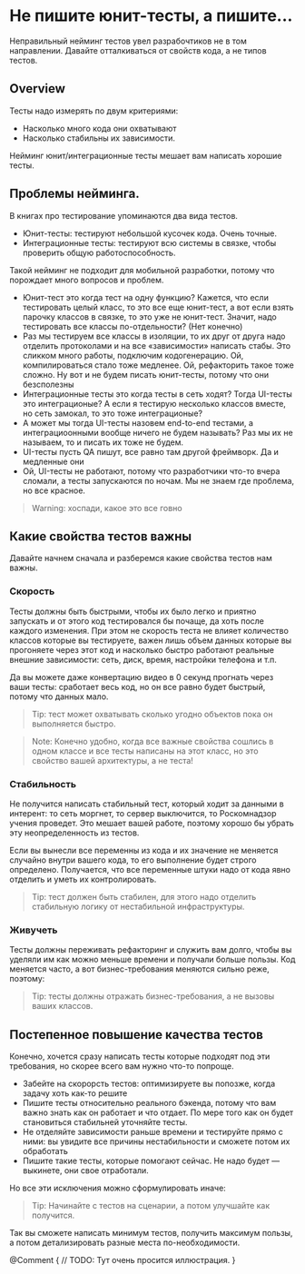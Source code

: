 # Не пишите юнит-тесты, а пишите...

Неправильный нейминг тестов увел разрабочтиков не в том направлении. Давайте отталкиваться от свойств кода, а не типов тестов.


## Overview

Тесты надо измерять по двум критериями:
- Насколько много кода они охватывают
- Насколько стабильны их зависимости. 

Нейминг юнит/интеграционные тесты мешает вам написать хорошие тесты. 


## Проблемы нейминга. 

В книгах про тестирование упоминаются два вида тестов. 
- Юнит-тесты: тестируют небольшой кусочек кода. Очень точные. 
- Интеграционные тесты: тестируют всю системы в связке, чтобы проверить общую работоспособность. 

Такой нейминг не подходит для мобильной разработки, потому что порождает много вопросов и проблем. 

- Юнит-тест это когда тест на одну функцию? Кажется, что если тестировать целый класс, то это все еще юнит-тест, а вот если взять парочку классов в связке, то это уже не юнит-тест. Значит, надо тестировать все классы по-отдельности? (Нет конечно)
- Раз мы тестируем все классы в изоляции, то их друг от друга надо отделить протоколами и на все «зависимости» написать стабы. Это сликком много работы, подключим кодогенерацию. Ой, компилироваться стало тоже медленее. Ой, рефакторить такое тоже сложно. Ну вот и не будем писать юнит-тесты, потому что они безсполезны
- Интеграционные тесты это когда тесты в сеть ходят? Тогда UI-тесты это интеграционые? А если я тестирую несколько классов вместе, но сеть замокал, то это тоже интеграционые? 
- А может мы тогда UI-тесты назовем end-to-end тестами, а интеграциоонными вообще ничего не будем называть? Раз мы их не называем, то и писать их тоже не будем. 
- UI-тесты пусть QA пишут, все равно там другой фреймворк. Да и медленные они
- Ой, UI-тесты не работают, потому что разработчики что-то вчера сломали, а тесты запускаются по ночам. Мы не знаем где проблема, но все красное. 

> Warning: хоспади, какое это все говно



## Какие свойства тестов важны

Давайте начнем сначала и разберемся какие свойства тестов нам важны. 

### Скорость
Тесты должны быть быстрыми, чтобы их было легко и приятно запускать и от этого код тестировался бы почаще, да хоть после каждого изменения. При этом не скорость теста не влияет количество классов которые вы тестируете, важен лишь объем данных которые вы прогоняете через этот код и насколько быстро работают реальные внешние зависимости: сеть, диск, время, настройки телефона и т.п. 

Да вы можете даже конвертацию видео в 0 секунд прогнать через ваши тесты: сработает весь код, но он все равно будет быстрый, потому что данных мало. 

> Tip: тест может охватывать сколько угодно объектов пока он выполняется быстро.

> Note: Конечно удобно, когда все важные свойства сошлись в одном классе и все тесты написаны на этот класс, но это свойство вашей архитектуры, а не теста!


### Стабильность
Не получится написать стабильный тест, который ходит за данными в интерент: то сеть моргнет, то сервер выключится, то Роскомнадзор учения проведет. Это мешает вашей работе, поэтому хорошо бы убрать эту неопределенность из тестов. 

Если вы вынесли все переменны из кода и их значение не меняется случайно внутри вашего кода, то его выполнение будет строго определено. Получается, что все переменные штуки надо от кода явно отделить и уметь их контролировать.  

> Tip: тест должен быть стабилен, для этого надо отделить стабильную логику от нестабильной инфраструктуры.


### Живучеть

Тесты должны переживать рефакторинг и служить вам долго, чтобы вы уделяли им как можно меньше времени и получали больше пользы. Код меняется часто, а вот бизнес-требования меняются сильно реже, поэтому:

> Tip: тесты должны отражать бизнес-требования, а не вызовы ваших классов.     


## Постепенное повышение качества тестов

Конечно, хочется сразу написать тесты которые подходят под эти требования, но скорее всего вам нужно что-то попроще. 

- Забейте на скорорсть тестов: оптимизируете вы попозже, когда задачу хоть как-то решите
- Пишите тесты относительно реального бэкенда, потому что вам важно знать как он работает и что отдает. По мере того как он будет становиться стабильней уточняйте тесты. 
- Не отделяйте зависимости раньше времени и тестируйте прямо с ними: вы увидите все причины нестабильности и сможете потом их обработать
- Пишите такие тесты, которые помогают сейчас. Не надо будет — выкинете, они свое отработали. 

Но все эти исключения можно сформулировать иначе:

> Tip: Начинайте с тестов на сценарии, а потом улучшайте как получится. 

Так вы сможете написать минимум тестов, получить максимум пользы, а потом детализировать разные места по-необходимости. 

@Comment {
    // TODO: Тут очень просится иллюстрация. 
}




